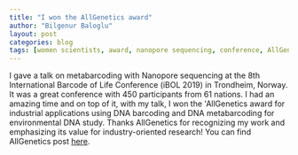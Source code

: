 ```yaml
---
title: "I won the AllGenetics award"
author: "Bilgenur Baloglu"
layout: post
categories: blog
tags: [women scientists, award, nanopore sequencing, conference, AllGenetics]
---
```


I gave a talk on metabarcoding with Nanopore sequencing at the 8th International Barcode of Life Conference (iBOL 2019) in Trondheim, Norway. It was a great conference with 450 participants from 61 nations. I had an amazing time and on top of it, with my talk, I won the 'AllGenetics award for industrial applications using DNA barcoding and DNA metabarcoding for environmental DNA study. Thanks AllGenetics for recognizing my work and emphasizing its value for industry-oriented research! You can find AllGenetics post [here](https://www.allgenetics.eu/index.php/industrial-applications-dna-barcoding-dna-metabarcoding-prize.html).
